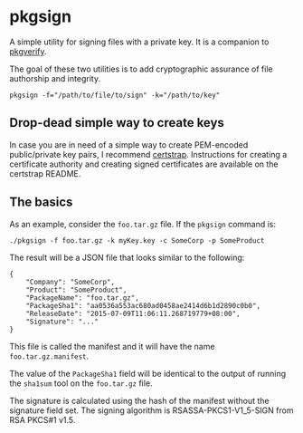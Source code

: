 # pkgsign
A simple utility for signing files with a private key. It is a companion to 
[pkgverify](http://github.com/justinjsmith/pkgverify). 

The goal of these two utilities is to add cryptographic assurance of file 
authorship and integrity.

````
pkgsign -f="/path/to/file/to/sign" -k="/path/to/key"
````

## Drop-dead simple way to create keys
In case you are in need of a simple way to create PEM-encoded public/private key
pairs, I recommend [certstrap](http://github.com/square/certstrap). Instructions
for creating a certificate authority and creating signed certificates are 
available on the certstrap README.

## The basics
As an example, consider the `foo.tar.gz` file. If the `pkgsign` command is:

```
./pkgsign -f foo.tar.gz -k myKey.key -c SomeCorp -p SomeProduct
```

The result will be a JSON file that looks similar to the following:
```
{
	"Company": "SomeCorp",
	"Product": "SomeProduct",
    "PackageName": "foo.tar.gz",
    "PackageSha1": "aa0536a553ac680ad0458ae2414d6b1d2890c0b0",
    "ReleaseDate": "2015-07-09T11:06:11.268719779+08:00",
    "Signature": "..."
}
```
This file is called the manifest and it will have the name 
`foo.tar.gz.manifest`.

The value of the `PackageSha1` field will be identical to the output of running
the `sha1sum` tool on the `foo.tar.gz` file.


The signature is calculated using the hash of the manifest without the 
signature field set. The signing algorithm is RSASSA-PKCS1-V1_5-SIGN from RSA 
PKCS#1 v1.5.
